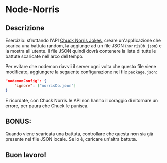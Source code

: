 # Node-Norris

## Descrizione

Esercizio: sfruttando l'API [Chuck Norris Jokes](https://api.chucknorris.io/jokes/random), creare un'applicazione che scarica una battuta random, la aggiunge ad un file JSON (`norrisDb.json`) e la mostra all'utente. Il file JSON quindi dovrà contenere la lista di tutte le battute scaricate nell'arco del tempo.

Per evitare che nodemon riavvii il server ogni volta che questo file viene modificato, aggiungere la seguente configurazione nel file `package.json`:

```json
"nodemonConfig": {
	"ignore": ["norrisDb.json"]
}
```

E ricordate, con Chuck Norris le API non hanno il coraggio di ritornare un errore, per paura che Chuck le punisca.

## BONUS:

Quando viene scaricata una battuta, controllare che questa non sia già presente nel file JSON locale. Se lo è, caricare un'altra battuta.

## Buon lavoro!